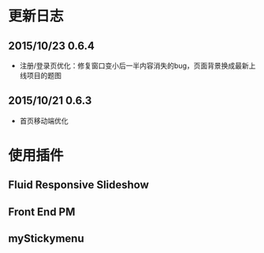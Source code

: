 # 更新日志

## 2015/10/23 0.6.4

* 注册/登录页优化：修复窗口变小后一半内容消失的bug，页面背景换成最新上线项目的题图

## 2015/10/21 0.6.3

* 首页移动端优化

# 使用插件

## Fluid Responsive Slideshow

## Front End PM

## myStickymenu